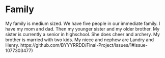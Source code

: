 <!DOCTYPE html>
<html>
<head>
<link rel="stylesheet" href="mystyle.css">
</head>
<body>

<h1>Family</h1>
<p>My family is medium sized. We have five people in our immediate family. I have my mom and dad. Then my younger sister and my older brother. My sister is currently a senior in highschool. She does cheer and archery. My brother is married with two kids. My niece and nephew are Landry and Henry. <img>https://github.com/BYYYRRDD/Final-Project/issues/1#issue-1077303477)</img>
  </p>

</body>
</html>
